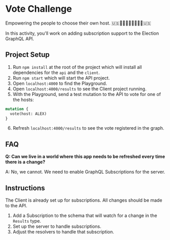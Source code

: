 # Vote Challenge

Empowering the people to choose their own host. 🇺🇸👨‍👨‍👧‍👦👨‍👩‍👦‍👦🇺🇸

In this activity, you'll work on adding subscription support to the Election GraphQL API.

## Project Setup

1. Run `npm install` at the root of the project which will install all dependencies for the `api` and the `client`.
2. Run `npm start` which will start the API project.
3. Open `localhost:4000` to find the Playground.
4. Open `localhost:4000/results` to see the Client project running.
5. With the Playground, send a test mutation to the API to vote for one of the hosts:

```graphql
mutation {
  vote(host: ALEX)
}
```

6. Refresh `localhost:4000/results` to see the vote registered in the graph.

## FAQ

**Q: Can we live in a world where this app needs to be refreshed every time there is a change?**

A: No, we cannot. We need to enable GraphQL Subscriptions for the server.

## Instructions

The Client is already set up for subscriptions. All changes should be made to the API.

1. Add a Subscription to the schema that will watch for a change in the `Results` type.
2. Set up the server to handle subscriptions.
3. Adjust the resolvers to handle that subscription.
